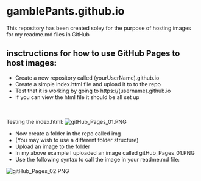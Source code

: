 # gamblePants.github.io

This repository has been created soley for the purpose of hosting images for my readme.md files in GitHub

## insctructions for how to use GitHub Pages to host images:

<ul>
  <li>Create a new repository called (yourUserName).github.io</li>
  <li>Create a simple index.html file and upload it to to the repo</li>
  <li>Test that it is working by going to https://(username).github.io</li>
  <li>If you can view the html file it should be all set up</li>
</ul>

<br ><br >
Testing the index.html:
![gitHub_Pages_01.PNG](https://gamblepants.github.io/img/gitHub_Pages_01.PNG)

<ul>
  <li>Now create a folder in the repo called img</li>
  <li>(You may wish to use a different folder structure)</li>
  <li>Upload an image to the folder</li>
  <li>In my above example I uploaded an image called gitHub_Pages_01.PNG</li>
  <li>Use the following syntax to call the image in your readme.md file:</li>
</ul>

![gitHub_Pages_02.PNG](https://gamblepants.github.io/img/gitHub_Pages_02.PNG)

